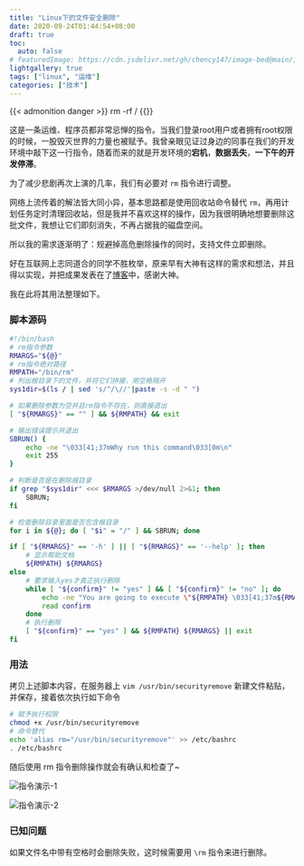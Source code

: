 ```yaml
---
title: "Linux下的文件安全删除"
date: 2020-09-24T01:44:54+08:00
draft: true
toc:
  auto: false
# featuredImage: https://cdn.jsdelivr.net/gh/chency147/image-bed@main/img/secure-remove/cover.jpg
lightgallery: true
tags: ["linux", "运维"]
categories: ["技术"]
---
```


{{< admonition danger >}}
rm -rf /
{{</admonition>}}

这是一条运维、程序员都非常忌惮的指令。当我们登录root用户或者拥有root权限的时候，一股毁灭世界的力量也被赋予。我曾亲眼见证过身边的同事在我们的开发环境中敲下这一行指令，随着而来的就是开发环境的**宕机**，**数据丢失**，**一下午的开发停滞**。

为了减少悲剧再次上演的几率，我们有必要对 `rm` 指令进行调整。

网络上流传着的解法皆大同小异，基本思路都是使用回收站命令替代 `rm`，再用计划任务定时清理回收站，但是我并不喜欢这样的操作，因为我很明确地想要删除这批文件，我想让它们即刻消失，不再占据我的磁盘空间。

所以我的需求逐渐明了：规避掉高危删除操作的同时，支持文件立即删除。

好在互联网上志同道合的同学不胜枚举，原来早有大神有这样的需求和想法，并且得以实现，并把成果发表在了[博客](https://www.dwhd.org/20150816_015727.html)中，感谢大神。

我在此将其用法整理如下。

### 脚本源码
```bash
#!/bin/bash
# rm指令参数
RMARGS="${@}"
# rm指令绝对路径
RMPATH="/bin/rm"
# 列出根目录下的文件，并将它们拼接，用空格隔开
sys1dir=$(ls / | sed 's/^/\//'|paste -s -d " ")

# 如果删除参数为空并且rm指令不存在，则直接退出
[ "${RMARGS}" == "" ] && ${RMPATH} && exit

# 输出错误提示并退出
SBRUN() {
    echo -ne "\033[41;37mWhy run this command\033[0m\n"
    exit 255 
}

# 判断是否是在删除根目录
if grep "$sys1dir" <<< $RMARGS >/dev/null 2>&1; then
    SBRUN;
fi

# 检查删除目录里面是否包含根目录
for i in ${@}; do [ "$i" = "/" ] && SBRUN; done

if [ "${RMARGS}" == '-h' ] || [ "${RMARGS}" == '--help' ]; then
    # 显示帮助文档
    ${RMPATH} ${RMARGS}
else
    # 要求输入yes才真正执行删除
    while [ "${confirm}" != "yes" ] && [ "${confirm}" != "no" ]; do
        echo -ne "You are going to execute \"${RMPATH} \033[41;37m${RMARGS}\033[0m\",please confirm (yes or no):"
        read confirm
    done
    # 执行删除
    [ "${confirm}" == "yes" ] && ${RMPATH} ${RMARGS} || exit
fi
```

### 用法
拷贝上述脚本内容，在服务器上 `vim /usr/bin/securityremove` 新建文件粘贴，并保存，接着依次执行如下命令
```bash
# 赋予执行权限
chmod +x /usr/bin/securityremove
# 命令替代
echo 'alias rm="/usr/bin/securityremove"' >> /etc/bashrc
. /etc/bashrc
```

随后使用 rm 指令删除操作就会有确认和检查了~

![指令演示-1](https://cdn.jsdelivr.net/gh/chency147/image-bed@main/img/secure-remove/command-1.jpg "指令演示-1")

![指令演示-2](https://cdn.jsdelivr.net/gh/chency147/image-bed@main/img/secure-remove/command-2.jpg "指令演示-2")

### 已知问题
如果文件名中带有空格时会删除失败，这时候需要用 `\rm` 指令来进行删除。
